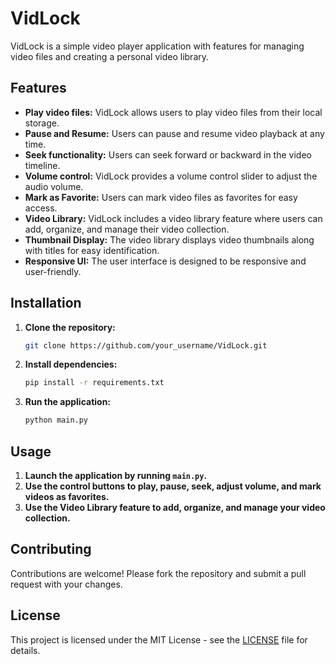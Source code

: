 # VidLock

VidLock is a simple video player application with features for managing video files and creating a personal video library.

## Features

- **Play video files:** VidLock allows users to play video files from their local storage.
- **Pause and Resume:** Users can pause and resume video playback at any time.
- **Seek functionality:** Users can seek forward or backward in the video timeline.
- **Volume control:** VidLock provides a volume control slider to adjust the audio volume.
- **Mark as Favorite:** Users can mark video files as favorites for easy access.
- **Video Library:** VidLock includes a video library feature where users can add, organize, and manage their video collection.
- **Thumbnail Display:** The video library displays video thumbnails along with titles for easy identification.
- **Responsive UI:** The user interface is designed to be responsive and user-friendly.

## Installation

1. **Clone the repository:**

   ```bash
   git clone https://github.com/your_username/VidLock.git
   ```

2. **Install dependencies:**

   ```bash
   pip install -r requirements.txt
   ```

3. **Run the application:**

   ```bash
   python main.py
   ```

## Usage

1. **Launch the application by running `main.py`.**
2. **Use the control buttons to play, pause, seek, adjust volume, and mark videos as favorites.**
3. **Use the Video Library feature to add, organize, and manage your video collection.**

## Contributing

Contributions are welcome! Please fork the repository and submit a pull request with your changes.

## License

This project is licensed under the MIT License - see the [LICENSE](LICENSE) file for details.
